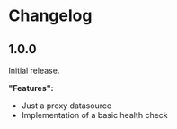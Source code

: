 # Changelog

## 1.0.0

Initial release.

__"Features":__
* Just a proxy datasource
* Implementation of a basic health check
